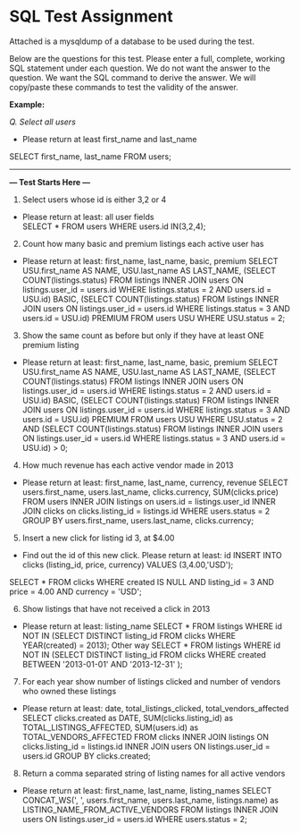 # SQL Test Assignment

Attached is a mysqldump of a database to be used during the test.

Below are the questions for this test. Please enter a full, complete, working SQL statement under each question. We do not want the answer to the question. We want the SQL command to derive the answer. We will copy/paste these commands to test the validity of the answer.

**Example:**

_Q. Select all users_

- Please return at least first_name and last_name

SELECT first_name, last_name FROM users;


------

**— Test Starts Here —**

1. Select users whose id is either 3,2 or 4
- Please return at least: all user fields\
SELECT *
FROM users
WHERE users.id IN(3,2,4);

2. Count how many basic and premium listings each active user has
- Please return at least: first_name, last_name, basic, premium
SELECT USU.first_name AS NAME, USU.last_name AS LAST_NAME,
(SELECT COUNT(listings.status) FROM listings INNER JOIN users ON listings.user_id = users.id WHERE listings.status = 2 AND users.id = USU.id) BASIC,
(SELECT COUNT(listings.status) FROM listings INNER JOIN users ON listings.user_id = users.id WHERE listings.status = 3 AND users.id = USU.id) PREMIUM
FROM users USU WHERE USU.status = 2;

3. Show the same count as before but only if they have at least ONE premium listing
- Please return at least: first_name, last_name, basic, premium
SELECT USU.first_name AS NAME, USU.last_name AS LAST_NAME,
(SELECT COUNT(listings.status) FROM listings INNER JOIN users ON listings.user_id = users.id WHERE listings.status = 2 AND users.id = USU.id) BASIC,
(SELECT COUNT(listings.status) FROM listings INNER JOIN users ON listings.user_id = users.id WHERE listings.status = 3 AND users.id = USU.id) PREMIUM
FROM users USU WHERE USU.status = 2
AND (SELECT COUNT(listings.status) FROM listings INNER JOIN users ON listings.user_id = users.id WHERE listings.status = 3 AND users.id = USU.id) > 0;

4. How much revenue has each active vendor made in 2013
- Please return at least: first_name, last_name, currency, revenue
SELECT users.first_name, users.last_name, clicks.currency, SUM(clicks.price)
FROM users
INNER JOIN listings on users.id = listings.user_id
INNER JOIN clicks on clicks.listing_id = listings.id
WHERE users.status = 2
GROUP BY users.first_name, users.last_name, clicks.currency;

5. Insert a new click for listing id 3, at $4.00
- Find out the id of this new click. Please return at least: id
INSERT INTO clicks (listing_id, price, currency)
VALUES (3,4.00,'USD');

SELECT *
FROM clicks
WHERE created IS NULL AND listing_id = 3 AND price = 4.00 AND currency = 'USD';

6. Show listings that have not received a click in 2013
- Please return at least: listing_name
SELECT *
FROM listings
WHERE id NOT IN (SELECT DISTINCT listing_id FROM clicks WHERE YEAR(created) = 2013);
Other way
SELECT *
FROM listings
WHERE id NOT IN (SELECT DISTINCT listing_id FROM clicks WHERE created BETWEEN '2013-01-01' AND '2013-12-31' );

7. For each year show number of listings clicked and number of vendors who owned these listings
- Please return at least: date, total_listings_clicked, total_vendors_affected
SELECT clicks.created as DATE, SUM(clicks.listing_id) as TOTAL_LISTINGS_AFFECTED, SUM(users.id) as TOTAL_VENDORS_AFFECTED
FROM clicks
INNER JOIN listings ON clicks.listing_id = listings.id
INNER JOIN users ON listings.user_id = users.id
GROUP BY clicks.created;

8. Return a comma separated string of listing names for all active vendors
- Please return at least: first_name, last_name, listing_names
SELECT CONCAT_WS(', ', users.first_name, users.last_name, listings.name) as LISTING_NAME_FROM_ACTIVE_VENDORS
FROM listings
INNER JOIN users ON listings.user_id = users.id
WHERE users.status = 2;